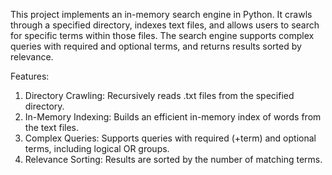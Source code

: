 This project implements an in-memory search engine in Python. It crawls through a specified directory, indexes text files, and allows users to search for specific terms within those files. The search engine supports complex queries with required and optional terms, and returns results sorted by relevance.

Features:
1. Directory Crawling: Recursively reads .txt files from the specified directory.
2. In-Memory Indexing: Builds an efficient in-memory index of words from the text files.
3. Complex Queries: Supports queries with required (+term) and optional terms, including logical OR groups.
4. Relevance Sorting: Results are sorted by the number of matching terms.
